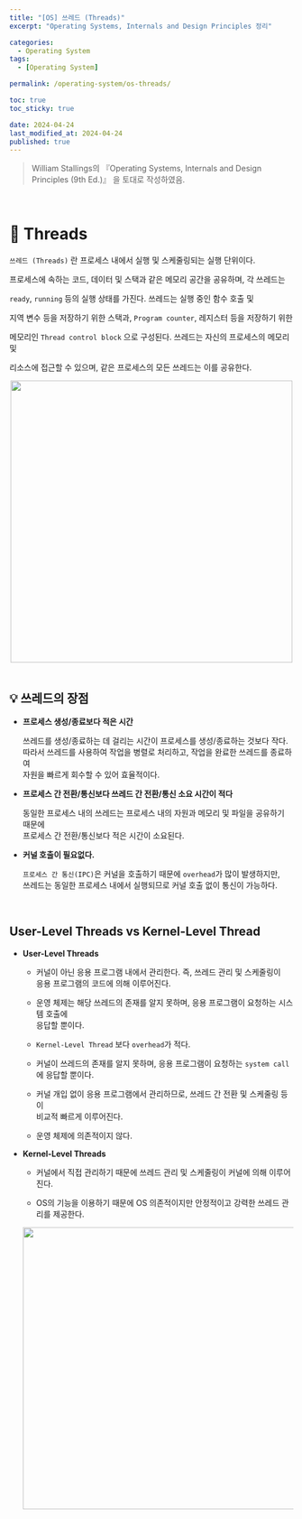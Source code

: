 ```yaml
---
title: "[OS] 쓰레드 (Threads)"
excerpt: "Operating Systems, Internals and Design Principles 정리"

categories:
  - Operating System
tags:
  - [Operating System]

permalink: /operating-system/os-threads/

toc: true
toc_sticky: true

date: 2024-04-24
last_modified_at: 2024-04-24
published: true
---
```


> William Stallings의 『Operating Systems, Internals and Design Principles (9th Ed.)』 을 토대로 작성하였음. <br>

<br>

# 👑 Threads

`쓰레드 (Threads)` 란 프로세스 내에서 실행 및 스케줄링되는 실행 단위이다. <br>

프로세스에 속하는 코드, 데이터 및 스택과 같은 메모리 공간을 공유하며, 각 쓰레드는 <br>

`ready`, `running` 등의 실행 상태를 가진다. 쓰레드는 실행 중인 함수 호출 및 <br>

지역 변수 등을 저장하기 위한 스택과, `Program counter`, 레지스터 등을 저장하기 위한 <br>

메모리인 `Thread control block` 으로 구성된다. 쓰레드는 자신의 프로세스의 메모리 및 <br>

리소스에 접근할 수 있으며, 같은 프로세스의 모든 쓰레드는 이를 공유한다.

<center><img src="https://github.com/jinwoojwa/jinwoo.github.io/assets/112393728/675af0bc-d966-4f91-ac0f-c7e4490493a9" width="500"></center>

<br>

## 💡 쓰레드의 장점

- **프로세스 생성/종료보다 적은 시간** <br>

  쓰레드를 생성/종료하는 데 걸리는 시간이 프로세스를 생성/종료하는 것보다 작다. <br>
  따라서 쓰레드를 사용하여 작업을 병렬로 처리하고, 작업을 완료한 쓰레드를 종료하여 <br>
  자원을 빠르게 회수할 수 있어 효율적이다.

- **프로세스 간 전환/통신보다 쓰레드 간 전환/통신 소요 시간이 적다** <br>

  동일한 프로세스 내의 쓰레드는 프로세스 내의 자원과 메모리 및 파일을 공유하기 때문에 <br>
  프로세스 간 전환/통신보다 적은 시간이 소요된다.

- **커널 호출이 필요없다.** <br>

  `프로세스 간 통신(IPC)`은 커널을 호출하기 때문에 `overhead`가 많이 발생하지만, <br>
  쓰레드는 동일한 프로세스 내에서 실행되므로 커널 호출 없이 통신이 가능하다.

<br>

## User-Level Threads vs Kernel-Level Thread

- **User-Level Threads** <br>

  + 커널이 아닌 응용 프로그램 내에서 관리한다. 즉, 쓰레드 관리 및 스케줄링이 <br>
    응용 프로그램의 코드에 의해 이루어진다.

  + 운영 체제는 해당 쓰레드의 존재를 알지 못하며, 응용 프로그램이 요청하는 시스템 호출에 <br>
    응답할 뿐이다.

  + `Kernel-Level Thread` 보다 `overhead`가 적다.

  + 커널이 쓰레드의 존재를 알지 못하며, 응용 프로그램이 요청하는 `system call`에 응답할 뿐이다.

  + 커널 개입 없이 응용 프로그램에서 관리하므로, 쓰레드 간 전환 및 스케줄링 등이 <br>
    비교적 빠르게 이루어진다.

  + 운영 체제에 의존적이지 않다.

- **Kernel-Level Threads** <br>

  + 커널에서 직접 관리하기 때문에 쓰레드 관리 및 스케줄링이 커널에 의해 이루어진다.

  + OS의 기능을 이용하기 때문에 OS 의존적이지만 안정적이고 강력한 쓰레드 관리를 제공한다.

  <center><img src="https://github.com/jinwoojwa/jinwoo.github.io/assets/112393728/6d46418e-c1a8-46b8-aa90-55b3f89f814b" width="500"></center>

